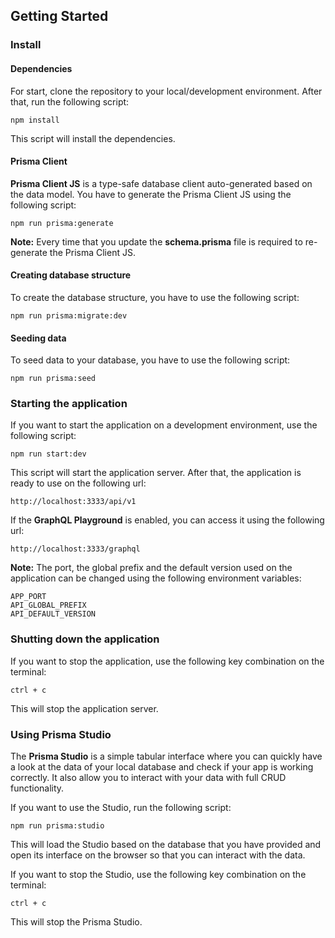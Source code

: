## Getting Started

### Install

#### Dependencies

For start, clone the repository to your local/development environment. After that, run the following script:

```shell
npm install
```

This script will install the dependencies.

#### Prisma Client

**Prisma Client JS** is a type-safe database client auto-generated based on the data model. You have to generate the Prisma Client JS using the following script:

```shell
npm run prisma:generate
```

**Note:** Every time that you update the **schema.prisma** file is required to re-generate the Prisma Client JS.

#### Creating database structure

To create the database structure, you have to use the following script:

```shell
npm run prisma:migrate:dev
```

#### Seeding data

To seed data to your database, you have to use the following script:

```shell
npm run prisma:seed
```

### Starting the application

If you want to start the application on a development environment, use the following script:

```shell
npm run start:dev
```

This script will start the application server. After that, the application is ready to use on the following url:

```shell
http://localhost:3333/api/v1
```

If the **GraphQL Playground** is enabled, you can access it using the following url:

```shell
http://localhost:3333/graphql
```

**Note:** The port, the global prefix and the default version used on the application can be changed using the following environment variables:

```
APP_PORT
API_GLOBAL_PREFIX
API_DEFAULT_VERSION
```

### Shutting down the application

If you want to stop the application, use the following key combination on the terminal:

`ctrl + c`

This will stop the application server.

### Using Prisma Studio

The **Prisma Studio** is a simple tabular interface where you can quickly have a look at the data of your local database and check if your app is working correctly. It also allow you to interact with your data with full CRUD functionality.

If you want to use the Studio, run the following script:

```shell
npm run prisma:studio
```

This will load the Studio based on the database that you have provided and open its interface on the browser so that you can interact with the data.

If you want to stop the Studio, use the following key combination on the terminal:

`ctrl + c`

This will stop the Prisma Studio.
